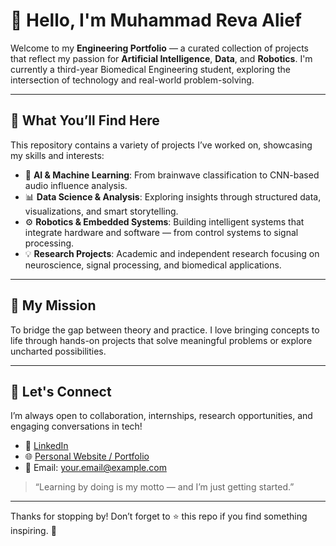 # 👋 Hello, I'm Muhammad Reva Alief

Welcome to my **Engineering Portfolio** — a curated collection of projects that reflect my passion for **Artificial Intelligence**, **Data**, and **Robotics**. I'm currently a third-year Biomedical Engineering student, exploring the intersection of technology and real-world problem-solving.

---

## 🚀 What You’ll Find Here

This repository contains a variety of projects I’ve worked on, showcasing my skills and interests:

- 🤖 **AI & Machine Learning**: From brainwave classification to CNN-based audio influence analysis.
- 📊 **Data Science & Analysis**: Exploring insights through structured data, visualizations, and smart storytelling.
- ⚙️ **Robotics & Embedded Systems**: Building intelligent systems that integrate hardware and software — from control systems to signal processing.
- 💡 **Research Projects**: Academic and independent research focusing on neuroscience, signal processing, and biomedical applications.

---

## 🎯 My Mission

To bridge the gap between theory and practice. I love bringing concepts to life through hands-on projects that solve meaningful problems or explore uncharted possibilities.

---

## 🔗 Let's Connect

I’m always open to collaboration, internships, research opportunities, and engaging conversations in tech!

- 💼 [LinkedIn](https://www.linkedin.com/in/yourusername)
- 🌐 [Personal Website / Portfolio](https://yourwebsite.com)
- 📧 Email: your.email@example.com

> “Learning by doing is my motto — and I’m just getting started.”

---

Thanks for stopping by! Don’t forget to ⭐ this repo if you find something inspiring. 🙌
